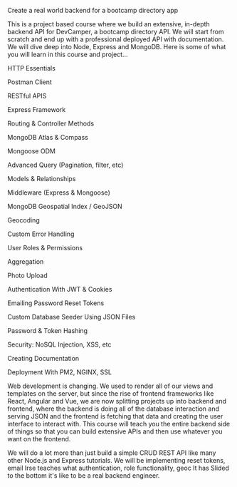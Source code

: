 Create a real world backend for a bootcamp directory app

This is a project based course where we build an extensive, in-depth backend API for DevCamper, a bootcamp directory API. We will start from scratch and end up with a professional deployed API with documentation. We will dive deep into Node, Express and MongoDB. Here is some of what you will learn in this course and project...

HTTP Essentials

Postman Client

RESTful APIS

Express Framework

Routing & Controller Methods

MongoDB Atlas & Compass

Mongoose ODM

Advanced Query (Pagination, filter, etc)

Models & Relationships

Middleware (Express & Mongoose)

MongoDB Geospatial Index / GeoJSON

Geocoding

Custom Error Handling

User Roles & Permissions

Aggregation

Photo Upload

Authentication With JWT & Cookies

Emailing Password Reset Tokens

Custom Database Seeder Using JSON Files

Password & Token Hashing

Security: NoSQL Injection, XSS, etc

Creating Documentation

Deployment With PM2, NGINX, SSL

Web development is changing. We used to render all of our views and templates on the server, but since the rise of frontend frameworks like React, Angular and Vue, we are now splitting projects up into backend and frontend, where the backend is doing all of the database interaction and serving JSON and the frontend is fetching that data and creating the user interface to interact with. This course will teach you the entire backend side of things so that you can build extensive APIs and then use whatever you want on the frontend.

We will do a lot more than just build a simple CRUD REST API like many other Node.js and Express tutorials. We will be implementing reset tokens, email Irse teaches what authentication, role functionality, geoc It has Slided to the bottom it's like to be a real backend engineer.
